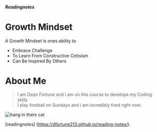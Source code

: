 ##### Readingnotes ####
# Growth Mindset #

A Growth Mindset is ones ability to
- Embrace Challenge
- To Learn From Constructive Critisism 
- Can Be Inspired By Others

# About Me #
>I am Dean Fortune and I am on this course to develope my Coding skills  
>I play football on Sundays and i am incredibly tired right now.

![hang in there cat](https://pacificjules.typepad.com/.a/6a0133ed6f68df970b01bb08693589970d-800wi)

[readingnotes] (https://dfortune213.github.io/reading-notes/).
